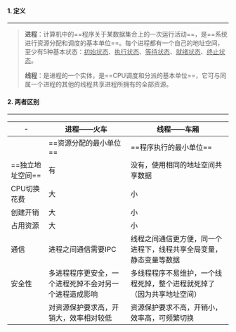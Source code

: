 #### 1. 定义

---

>**进程**：计算机中的==程序关于某数据集合上的一次运行活动==，是==系统进行资源分配和调度的基本单位==。每个进程都有一个自己的地址空间，至少有5种基本状态：<u>初始状态</u>、<u>执行状态</u>、<u>等待状态</u>、<u>就绪状态</u>、<u>终止状态</u>。
>
>**线程**：是进程的一个实体，是==CPU调度和分派的基本单位==，它可与同属一个进程的其他的线程共享进程所拥有的全部资源。



#### 2. 两者区别

---

| -                | 进程——火车                                             | 线程——车厢                                                   |
| ---------------- | ------------------------------------------------------ | ------------------------------------------------------------ |
|                  | ==资源分配的最小单位==                                 | ==程序执行的最小单位==                                       |
| ==独立地址空间== | 有                                                     | 没有，使用相同的地址空间共享数据                             |
| CPU切换花费      | 大                                                     | 小                                                           |
| 创建开销         | 大                                                     | 小                                                           |
| 占用资源         | 大                                                     | 小                                                           |
| 通信             | 进程之间通信需要IPC                                    | 线程之间通信更方便，同一个进程下，线程共享全局变量，静态变量等数据 |
| 安全性           | 多进程程序更安全，一个进程死掉不会对另一个进程造成影响 | 多线程程序不易维护，一个线程死掉，整个进程就死掉了（因为共享地址空间） |
|                  | 对资源保护要求高，开销大，效率相对较低                 | 资源保护要求不高，开销小，效率高，可频繁切换                 |

